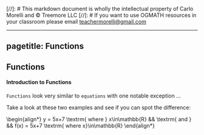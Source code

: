[//]: # This markdown document is wholly the intellectual property of Carlo Morelli and &#169; Treemore LLC 
[//]: # If you want to use OGMATH resources in your classroom please email teachermorelli@gmail.com

---
pagetitle: Functions
---

## Functions

#### Introduction to Functions

`Functions` look very similar to `equations` with one notable exception $\ldots$

Take a look at these two examples and see if you can spot the difference:

\begin{align*}
	y = 5x+7 \textrm{ where } x\in\mathbb{R} && \textrm{ and } && f(x) = 5x+7 \textrm{ where x}\in\mathbb{R}
\end{align*}

